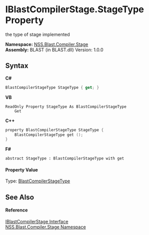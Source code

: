 # IBlastCompilerStage.StageType Property 
 

the type of stage implemented

**Namespace:**&nbsp;<a href="f44e629d-16ad-ce78-c6d1-bb239589698b.md">NSS.Blast.Compiler.Stage</a><br />**Assembly:**&nbsp;BLAST (in BLAST.dll) Version: 1.0.0

## Syntax

**C#**<br />
``` C#
BlastCompilerStageType StageType { get; }
```

**VB**<br />
``` VB
ReadOnly Property StageType As BlastCompilerStageType
	Get
```

**C++**<br />
``` C++
property BlastCompilerStageType StageType {
	BlastCompilerStageType get ();
}
```

**F#**<br />
``` F#
abstract StageType : BlastCompilerStageType with get

```


#### Property Value
Type: <a href="8569acda-f166-9d3f-d233-4b299d5ef06b.md">BlastCompilerStageType</a>

## See Also


#### Reference
<a href="0660b95a-19c1-0dbc-78ed-31a70a21bc8b.md">IBlastCompilerStage Interface</a><br /><a href="f44e629d-16ad-ce78-c6d1-bb239589698b.md">NSS.Blast.Compiler.Stage Namespace</a><br />